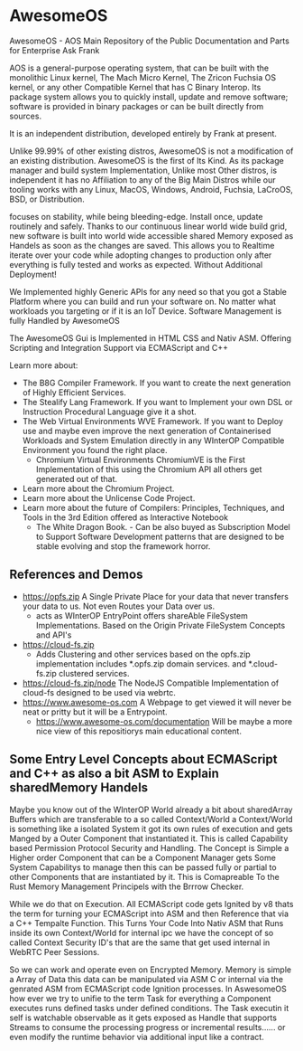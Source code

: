 # AwesomeOS
AwesomeOS - AOS Main Repository of the Public Documentation and Parts for Enterprise Ask Frank

AOS is a general-purpose operating system, that can be built with the monolithic Linux kernel, The Mach Micro Kernel, The Zricon Fuchsia OS kernel, or any other Compatible Kernel that has C Binary Interop. Its package system allows you to quickly install, update and remove software; software is provided in binary packages or can be built directly from sources.

It is an independent distribution, developed entirely by Frank at present.

Unlike 99.99% of other existing distros, AwesomeOS is not a modification of an existing distribution. AwesomeOS is the first of Its Kind. As its package manager and build system Implementation, Unlike most Other distros, is independent it has no Affiliation to any of the Big Main Distros while our tooling works with any Linux, MacOS, Windows, Android, Fuchsia, LaCroOS, BSD, or Distribution.

focuses on stability, while being bleeding-edge. Install once, update routinely and safely.
Thanks to our continuous linear world wide build grid, new software is built into world wide accessible shared Memory exposed as Handels as soon as the changes are saved. This allows you to Realtime iterate over your code while adopting changes to production only after everything is fully tested and works as expected. Without Additional Deployment!

We Implemented highly Generic APIs for any need so that you got a Stable Platform where you can build and run your software on. No matter what workloads you targeting or if it is an IoT Device. Software Management is fully Handled by AwesomeOS 

The AwesomeOS Gui is Implemented in HTML CSS and Nativ ASM. Offering Scripting and Integration Support via ECMAScript and C++

Learn more about:
- The B8G Compiler Framework. If you want to create the next generation of Highly Efficient Services.
- The Stealify Lang Framework. If you want to Implement your own DSL or Instruction Procedural Language give it a shot.
- The Web Virtual Environments WVE Framework. If you want to Deploy use and maybe even improve the next generation of Containerised Workloads and System Emulation directly in any WInterOP Compatible Environment you found the right place.
  - Chromium Virtual Environments ChromiumVE is the First Implementation of this using the Chromium API all others get generated out of that.
- Learn more about the Chromium Project.
- Learn more about the Unlicense Code Project.
- Learn more about the future of Compilers: Principles, Techniques, and Tools in the 3rd Edition offered as Interactive Notebook
  - The White Dragon Book. - Can be also buyed as Subscription Model to Support Software Development patterns that are designed to be stable evolving and stop the framework horror.

## References and Demos
- https://opfs.zip A Single Private Place for your data that never transfers your data to us. Not even Routes your Data over us.
  - acts as WInterOP EntryPoint offers shareAble FileSystem Implementations. Based on the Origin Private FileSystem Concepts and API's
- https://cloud-fs.zip 
  - Adds Clustering and other services based on the opfs.zip implementation includes *.opfs.zip domain services. and *.cloud-fs.zip clustered services. 
- https://cloud-fs.zip/node The NodeJS Compatible Implementation of cloud-fs designed to be used via webrtc. 
- https://www.awesome-os.com A Webpage to get viewed it will never be neat or pritty but it will be a Entrypoint.
  - https://www.awesome-os.com/documentation Will be maybe a more nice view of this repositiorys main educational content.

## Some Entry Level Concepts about ECMAScript and C++ as also a bit ASM to Explain sharedMemory Handels
Maybe you know out of the WInterOP World already a bit about sharedArray Buffers which are transferable to a so called Context/World
a Context/World is something like a isolated System it got its own rules of execution and gets Manged by a Outer Component that instantiated it. This is called Capability based Permission Protocol Security and Handling. The Concept is Simple a Higher order Component that can be a Component Manager gets Some System Capabilitys to manage then this can be passed fully or partial to other
Components that are instantiated by it. This is Comapreable To the Rust Memory Management Principels with the Brrrow Checker.

While we do that on Execution. All ECMAScript code gets Ignited by v8 thats the term for turning your ECMAScript into ASM and then Reference that via a C++ Tempalte Function. This Turns Your Code Into Nativ ASM that Runs inside its own Context/World for internal
ipc we have the concept of so called Context Security ID's that are the same that get used internal in WebRTC Peer Sessions.

So we can work and operate even on Encrypted Memory. Memory is simple a Array of Data this data can be manipulated via ASM C or internal via the genrated ASM from ECMAScript code Ignition processes. In AswesomeOS how ever we try to unifie to the term Task for everything a Component executes runs defined tasks under defined conditions. The Task executin it self is watchable observable as it gets exposed as Handle that supports Streams to consume the processing progress or incremental results...... or even modify the runtime behavior via additional input like a contract. 
